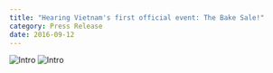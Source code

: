 ```yaml
---
title: "Hearing Vietnam's first official event: The Bake Sale!"
category: Press Release
date: 2016-09-12
---
```


<img class="featurette-image img-responsive center-block" src="https://scontent.fsgn4-1.fna.fbcdn.net/v/t31.0-8/14311270_341995802811415_3972440429302890197_o.jpg?oh=84484091d4a7b03e80ad52c11cf2c2cf&oe=5A64CA0C" alt="Intro">

<img class="featurette-image img-responsive center-block" src="https://scontent.fsgn4-1.fna.fbcdn.net/v/t31.0-8/14195299_341995786144750_4135237721304854471_o.jpg?oh=357d0f25a655ecb830b9034c797f718a&oe=5A747CE3" alt="Intro">
